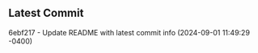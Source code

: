 
## Latest Commit
6ebf217 - Update README with latest commit info (2024-09-01 11:49:29 -0400) <Yunxi-Zhou>
